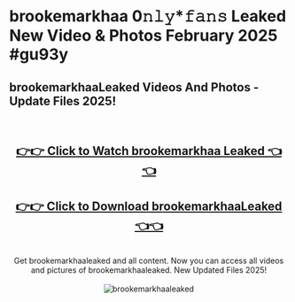# brookemarkhaa 0𝚗𝚕𝚢*𝚏𝚊𝚗𝚜 Leaked New Video & Photos February 2025 #gu93y

<h2>brookemarkhaaLeaked Videos And Photos - Update Files 2025!</h2>
<br>
<div align="center">
<h2><a href="https://mediaupload.pro?title=brookemarkhaa&ref=11F" rel="nofollow">👉👉 Click to Watch brookemarkhaa Leaked 👈👈</a></h2>
<h2><a href="https://mediaupload.pro?title=brookemarkhaa&ref=11F" rel="nofollow">👉👉 Click to Download brookemarkhaaLeaked 👈👈</a></h2>
<br>
Get brookemarkhaaleaked and all content. Now you can access all videos and pictures of brookemarkhaaleaked. New Updated Files 2025!
<br>
<br>
<a href="https://mediaupload.pro?title=brookemarkhaa&ref=11F" rel="nofollow" data-target="animated-image.originalLink"><img src="https://i.ibb.co/Gkj2r4b/banner.png" alt="brookemarkhaaleaked" style="max-width: 100%; display: inline-block;" data-target="animated-image.originalImage"></a>
</div>
<br>

